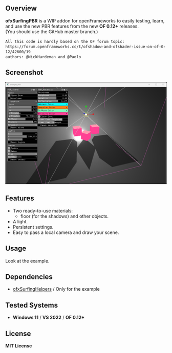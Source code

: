 ## Overview
**ofxSurfingPBR** is a WIP addon for openFrameworks to easily testing, learn, and use the new PBR features from the new **OF 0.12+** releases.  
(You should use the GitHub master branch.)  

	All this code is hardly based on the OF forum topic: 
	https://forum.openframeworks.cc/t/ofshadow-and-ofshader-issue-on-of-0-12/42600/19
	authors: @NickHardeman and @Paolo

## Screenshot
![](example_PBR/Capture.png)

## Features
- Two ready-to-use materials:
  - floor (for the shadows) and other objects.
- A light.
- Persistent settings.
- Easy to pass a local camera and draw your scene.

## Usage
Look at the example.

## Dependencies
* [ofxSurfingHelpers](https://github.com/moebiussurfing/ofxSurfingHelpers) / Only for the example  

## Tested Systems
* **Windows 11** / **VS 2022** / **OF 0.12+**

## License
**MIT License**
